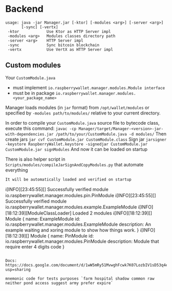 # Backend

```
usage: java -jar Manager.jar [-ktor] [-modules <arg>] [-server <arg>]
       [-sync] [-vertx]
 -ktor            Use Ktor as HTTP Server impl
 -modules <arg>   Modules classes directory path
 -server <arg>    HTTP Server impl
 -sync            Sync bitcoin blockchain
 -vertx           Use VertX as HTTP Server impl
```


## Custom modules
Your `CustomModule.java`
- must implement `io.raspberrywallet.manager.modules.Module interface`
- must be in package `io.raspberrywallet.manager.modules.<your_package_name>`

Manager loads modules (in `jar` format) from `/opt/wallet/modules` or specified by `-modules path/to/modules/` relative to your current directory.

In order to compile your `CustomModule.java` source file to bytecode class, execute this command:
`javac -cp Manager/target/Manager-<version>-jar-with-dependencies.jar /path/to/your/CustomModule.java -d modules/`
Then create jars
`jar cvf CustomModule.jar CustomModule.class`
Sign jar
`jarsigner -keystore RaspberryWallet.keystore -signedjar CustomModule.jar CustomModule.jar signModules`
And now it can be loaded on startup

There is also helper script in `Scripts/modules/compileJarSignAndCopyModules.py` that automate everything

```
It will be automatically loaded and verified on startup
```
ℹ[INFO][23:45:55][] Successfully verified module io.raspberrywallet.manager.modules.pin.PinModule
ℹ[INFO][23:45:55][] Successfully verified module io.raspberrywallet.manager.modules.example.ExampleModule
ℹ[INFO][18:12:39][ModuleClassLoader] Loaded 2 modules
ℹ[INFO][18:12:39][] Module {
        name: ExampleModule
        id: io.raspberrywallet.manager.modules.ExampleModule
        description: An example waiting and xoring module to show how things work.
}
ℹ[INFO][18:12:39][] Module {
        name: PinModule
        id: io.raspberrywallet.manager.modules.PinModule
        description: Module that require enter 4 digits code
}
```

Docs: https://docs.google.com/document/d/1wW5mRy51MvwghFcwk7K07LozbIV1sD53q4ejCQhjzFw/edit?usp=sharing

mnemonic code for tests purposes `farm hospital shadow common raw neither pond access suggest army prefer expire`
